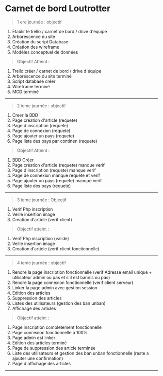 # Carnet de bord Loutrotter

>1 ere journée : objectif

1. Établir le trello / carnet de bord / drive d'équipe  
2. Arborescence du site
3. Création du script Database
4. Création des wireframe 
5. Modèles conceptuel de données

>Objectif Atteint :

1. Trello créer / carnet de bord / drive d'équipe
2. Arborescence du site terminé
3. Script database créer
4. Wireframe terminé 
5. MCD terminé 

----------------------------------

>2 ieme journée : objectif 

1. Creer la BDD
2. Page création d'article (requete)
3. Page d'inscription (requete)
4. Page de connexion (requete)
5. Page ajouter un pays (requete)
6. Page liste des pays par continen (requete)

>Objectif Atteint :

1. BDD Créer
2. Page création d'article (requete) manque verif
3. Page d'inscription (requete) manque verif 
4. Page de connexion manque requete et verif
5. Page ajouter un pays (requete) manque verif
6. Page liste des pays (requete)

---------------------------------

>3 ieme journée : Objectif

1. Verif Php inscription
2. Veille insertion image 
4. Creation d'article (verif client)

>Objectif atteint :

1. Verif Php inscription (valide)
2. Veille insertion image 
4. Creation d'article (verif client fonctionnelle)

------------------------------------
>4 ieme journée : objectif

1. Rendre la page inscription fonctionnelle (verif Adresse email unique + utilisateur admin ou pas et s'il est bannis ou pas)
2. Rendre la page connexion fonctionnelle (verif client serveur)
3. Linker la page admin avec gestion session 
4. Edition des articles 
5. Suppression des articles
6. Listes des utilisateurs (gestion des ban unban)
7. Affichage des articles

>Objectif atteint :

1. Page inscription completement fonctionnelle
2. Page connexion fonctionnelle a 100%
3. Page admin est linker 
4. Edition des articles terminé
5. Page de suppression des article terminée
6. Liste des utilisateurs et gestion des ban unban fonctionnelle (reste a ajouter une confirmation)
7. Page d'affichage des articles

-------------------------------------